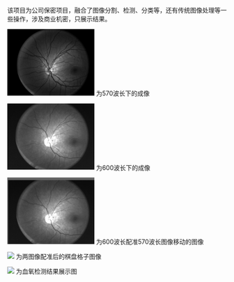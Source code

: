 该项目为公司保密项目，融合了图像分割、检测、分类等，还有传统图像处理等一些操作，涉及商业机密，只展示结果。


<img src="./images2/2_570_OD.bmp" width="200px">  为570波长下的成像


<img src="./images2/2_600_OD.bmp" width="200px">   为600波长下的成像


<img src="./images2/2_600_OD_moving.bmp" width="200px">   为600波长配准570波长图像移动的图像


<img src="./images2/2_register.bmp" width="200px">   为两图像配准后的棋盘格子图像


<img src="./images2/2_result.bmp" width="200px">   为血氧检测结果展示图

